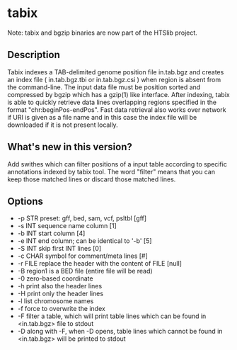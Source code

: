 # tabix
Note: tabix and bgzip binaries are now part of the HTSlib project.

## Description
Tabix indexes a TAB-delimited genome position file in.tab.bgz and creates an index file ( in.tab.bgz.tbi or in.tab.bgz.csi ) when region is absent from the command-line. The input data file must be position sorted and compressed by bgzip which has a gzip(1) like interface. After indexing, tabix is able to quickly retrieve data lines overlapping regions specified in the format "chr:beginPos-endPos". Fast data retrieval also works over network if URI is given as a file name and in this case the index file will be downloaded if it is not present locally.

## What's new in this version?
Add swithes which can filter positions of a input table according to specific annotations indexed by tabix tool. The word "filter" means that you can keep those matched lines or discard those matched lines.

## Options
- -p STR     preset: gff, bed, sam, vcf, psltbl [gff]
- -s INT     sequence name column [1]
- -b INT     start column [4]
- -e INT     end column; can be identical to '-b' [5]
- -S INT     skip first INT lines [0]
- -c CHAR    symbol for comment/meta lines [#]
- -r FILE    replace the header with the content of FILE [null]
- -B         region1 is a BED file (entire file will be read)
- -0         zero-based coordinate
- -h         print also the header lines
- -H         print only the header lines
- -l         list chromosome names
- -f         force to overwrite the index
- -F         filter a table, which will print table lines which can be found in <in.tab.bgz> file to stdout
- -D         along with -F, when -D opens, table lines which cannot be found in <in.tab.bgz> will be printed to stdout
